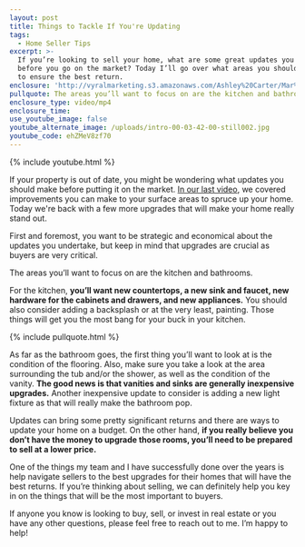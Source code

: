 ```yaml
---
layout: post
title: Things to Tackle If You're Updating
tags:
  - Home Seller Tips
excerpt: >-
  If you’re looking to sell your home, what are some great updates you can make
  before you go on the market? Today I’ll go over what areas you should focus on
  to ensure the best return.
enclosure: 'http://vyralmarketing.s3.amazonaws.com/Ashley%20Carter/Mar%201%20%281%29.mp4'
pullquote: The areas you’ll want to focus on are the kitchen and bathrooms.
enclosure_type: video/mp4
enclosure_time:
use_youtube_image: false
youtube_alternate_image: /uploads/intro-00-03-42-00-still002.jpg
youtube_code: ehZMeV8zf70
---
```


{% include youtube.html %}

If your property is out of date, you might be wondering what updates you should make before putting it on the market. [In our last video](/3-investments-to-make-before-you-list-your-house.html), we covered improvements you can make to your surface areas to spruce up your home. Today we're back with a few more upgrades that will make your home really stand out.

First and foremost, you want to be strategic and economical about the updates you undertake, but keep in mind that upgrades are crucial as buyers are very critical.

The areas you’ll want to focus on are the kitchen and bathrooms.

For the kitchen, **you’ll want new countertops, a new sink and faucet, new hardware for the cabinets and drawers, and new appliances.** You should also consider adding a backsplash or at the very least, painting. Those things will get you the most bang for your buck in your kitchen.

{% include pullquote.html %}

As far as the bathroom goes, the first thing you’ll want to look at is the condition of the flooring. Also, make sure you take a look at the area surrounding the tub and/or the shower, as well as the condition of the vanity.&nbsp;**The good news is that vanities and sinks are generally inexpensive upgrades.** Another inexpensive update to consider is adding a new light fixture as that will really make the bathroom pop.

Updates can bring some pretty significant returns and there are ways to update your home on a budget. On the other hand, **if you really believe you don’t have the money to upgrade those rooms, you’ll need to be prepared to sell at a lower price.**

One of the things my team and I have successfully done over the years is help navigate sellers to the best upgrades for their homes that will have the best returns. If you’re thinking about selling, we can definitely help you key in on the things that will be the most important to buyers.

If anyone you know is looking to buy, sell, or invest in real estate or you have any other questions, please feel free to reach out to me. I’m happy to help\!